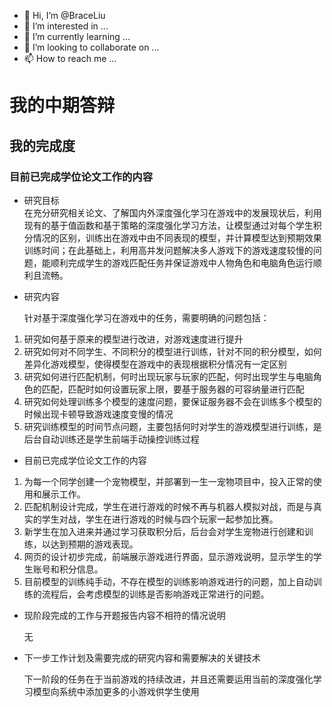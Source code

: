 - 👋 Hi, I’m @BraceLiu
- 👀 I’m interested in ...
- 🌱 I’m currently learning ...
- 💞️ I’m looking to collaborate on ...
- 📫 How to reach me ...

# 我的中期答辩

## 我的完成度

### 目前已完成学位论文工作的内容
* 研究目标  
    在充分研究相关论文、了解国内外深度强化学习在游戏中的发展现状后，利用现有的基于值函数和基于策略的深度强化学习方法，让模型通过对每个学生积分情况的区别，训练出在游戏中由不同表现的模型，并计算模型达到预期效果训练时间；在此基础上，利用高并发问题解决多人游戏下的游戏速度较慢的问题，能顺利完成学生的游戏匹配任务并保证游戏中人物角色和电脑角色运行顺利且流畅。   
  
* 研究内容     
      
    针对基于深度强化学习在游戏中的任务，需要明确的问题包括：  
1.	研究如何基于原来的模型进行改进，对游戏速度进行提升  
2.	研究如何对不同学生、不同积分的模型进行训练，针对不同的积分模型，如何差异化游戏模型，使得模型在游戏中的表现根据积分情况有一定区别    
3.	研究如何进行匹配机制，何时出现玩家与玩家的匹配，何时出现学生与电脑角色的匹配，匹配时如何设置玩家上限，要基于服务器的可容纳量进行匹配  
4.	研究如何处理训练多个模型的速度问题，要保证服务器不会在训练多个模型的时候出现卡顿导致游戏速度变慢的情况  
5.	研究训练模型的时间节点问题，主要包括何时对学生的游戏模型进行训练，是后台自动训练还是学生前端手动操控训练过程    

* 目前已完成学位论文工作的内容
1.  为每一个同学创建一个宠物模型，并部署到一生一宠物项目中，投入正常的使用和展示工作。  
2.  匹配机制设计完成，学生在进行游戏的时候不再与机器人模拟对战，而是与真实的学生对战，学生在进行游戏的时候与四个玩家一起参加比赛。  
3.  新学生在加入进来并通过学习获取积分后，后台会对学生宠物进行创建和训练，以达到预期的游戏表现。  
4.  网页的设计初步完成，前端展示游戏进行界面，显示游戏说明，显示学生的学生账号和积分信息。  
5.  目前模型的训练纯手动，不存在模型的训练影响游戏进行的问题，加上自动训练的流程后，会考虑模型的训练是否影响游戏正常进行的问题。  

* 现阶段完成的工作与开题报告内容不相符的情况说明  
  
  无  

* 下一步工作计划及需要完成的研究内容和需要解决的关键技术
  
  下一阶段的任务在于当前游戏的持续改进，并且还需要运用当前的深度强化学习模型向系统中添加更多的小游戏供学生使用




















<!---
BraceLiu/BraceLiu is a ✨ special ✨ repository because its `README.md` (this file) appears on your GitHub profile.
You can click the Preview link to take a look at your changes.
--->
